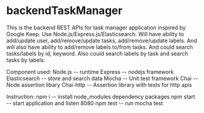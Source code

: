 # backendTaskManager

This is the backend REST APIs for task manager application inspired by Google Keep. Use Node.js/Express.js/Elasticsearch.
Will have ability to add/update user, add/remove/update tasks, add/remove/update labels. And will also have ability to add/remove labels to/from tasks. And could search tasks/labels by id, keyword. Also could search labels by task and search tasks by labels.

Component used:
Node.js -- runtime
Express -- nodejs framework
Elasticsearch -- store and search data
Mocha -- Unit test framework
Chai -- Node assertion libary
Chai-http -- Assertion library with tests for http apis

Instruction:
npm i -- install node_modules dependency packages
npm start --  start application and listen 8080
npm test -- run mocha test
